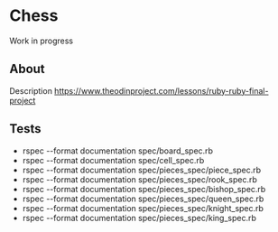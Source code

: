 # Chess

Work in progress

## About

Description
https://www.theodinproject.com/lessons/ruby-ruby-final-project

## Tests

- rspec --format documentation spec/board_spec.rb
- rspec --format documentation spec/cell_spec.rb
- rspec --format documentation spec/pieces_spec/piece_spec.rb
- rspec --format documentation spec/pieces_spec/rook_spec.rb
- rspec --format documentation spec/pieces_spec/bishop_spec.rb
- rspec --format documentation spec/pieces_spec/queen_spec.rb
- rspec --format documentation spec/pieces_spec/knight_spec.rb
- rspec --format documentation spec/pieces_spec/king_spec.rb
